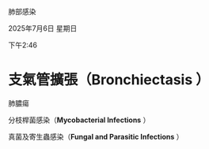 肺部感染

2025年7月6日 星期日

下午2:46

# 支氣管擴張（Bronchiectasis ）

肺膿瘍

分枝桿菌感染（**Mycobacterial Infections** ）

真菌及寄生蟲感染（**Fungal and Parasitic Infections** ）

 
